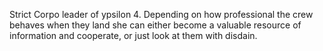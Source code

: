 Strict Corpo leader of ypsilon 4. Depending on how professional the crew behaves when they land she can either become a valuable resource of information and cooperate, or just look at them with disdain.

